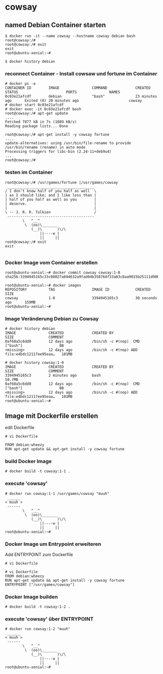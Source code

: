 # cowsay

## named Debian Container starten

```
$ docker run -it --name cowsay --hostname cowsay debian bash
root@cowsay:/#
root@cowsay:/# exit
exit
root@ubuntu-xenial:~#

```

    $ docker history debian

### reconnect Container - Install cowsaw und fortune im Container

```
# docker ps -a
CONTAINER ID        IMAGE               COMMAND             CREATED             STATUS                      PORTS               NAMES
0c03e21afcdf        debian              "bash"              23 minutes ago      Exited (0) 20 minutes ago                       cowsay
# docker start 0c03e21afcdf
# docker exec -it 0c03e21afcdf bash
root@cowsay:/# apt-get update
....
Fetched 7877 kB in 7s (1089 kB/s)
Reading package lists... Done

root@cowsay:/# apt-get install -y cowsay fortune
....
update-alternatives: using /usr/bin/file-rename to provide /usr/bin/rename (rename) in auto mode
Processing triggers for libc-bin (2.24-11+deb9u4) 
...
root@cowsay:/#

```

### testen im Container
```` 
root@cowsay:/# /usr/games/fortune |/usr/games/cowsay
 ________________________________________
/ I don't know half of you half as well  \
| as I should like; and I like less than |
| half of you half as well as you        |
| deserve.                               |
|                                        |
\ -- J. R. R. Tolkien                    /
 ----------------------------------------
        \   ^__^
         \  (oo)\_______
            (__)\       )\/\
                ||----w |
                ||     ||
root@cowsay:/# exit
exit


````

### Docker Image vom Container erstellen

````
root@ubuntu-xenial:~# docker commit cowsay cowsay:1-0
sha256:3394945165c33c08027a694632a9fad04b358764f33a83c8aa9015b25111d90b

root@ubuntu-xenial:~# docker images
REPOSITORY          TAG                 IMAGE ID            CREATED             SIZE
cowsay              1-0                 3394945165c3        30 seconds ago      159MB
root@ubuntu-xenial:~#

````

### Image Veränderung Debian zu Cowsay

````
# docker history debian
IMAGE               CREATED             CREATED BY                                      SIZE                COMMENT
0af60a5c6dd0        12 days ago         /bin/sh -c #(nop)  CMD ["bash"]                 0B
<missing>           12 days ago         /bin/sh -c #(nop) ADD file:e4bdc12117ee95eaa…   101MB

# docker history cowsay:1-0
IMAGE               CREATED             CREATED BY                                      SIZE                COMMENT
3394945165c3        2 minutes ago       bash                                            58.7MB
0af60a5c6dd0        12 days ago         /bin/sh -c #(nop)  CMD ["bash"]                 0B
<missing>           12 days ago         /bin/sh -c #(nop) ADD file:e4bdc12117ee95eaa…   101MB
root@ubuntu-xenial:~#
````


## Image mit Dockerfile erstellen

edit  Dockerfile 

`# vi Dockerfile` 

```
FROM debian:wheezy
RUN apt-get update && apt-get install -y cowsay fortune
```

### build Docker Image
    # docker build -t cowsay:1-1 .

### execute 'cowsay'

```
# docker run cowsay:1-1 /usr/games/cowsay "muuh"
 ______
< muuh >
 ------
        \   ^__^
         \  (oo)\_______
            (__)\       )\/\
                ||----w |
                ||     ||
root@ubuntu-xenial:~#
```



### Docker Image um Entrypoint erweiteren

Add ENTRYPOINT zum Dockerfile

`# vi Dockerfile` 

```` 
# vi Dockerfile
FROM debian:wheezy
RUN apt-get update && apt-get install -y cowsay fortune
ENTRYPOINT ["/usr/games/cowsay"]
```` 

### Docker Image builden
    # docker build -t cowsay:1-2 .


### execute 'cowsay' über ENTRYPOINT
````
# docker run cowsay:1-2 "muuh"
 ______
< muuh >
 ------
        \   ^__^
         \  (oo)\_______
            (__)\       )\/\
                ||----w |
                ||     ||
root@ubuntu-xenial:~#


````



